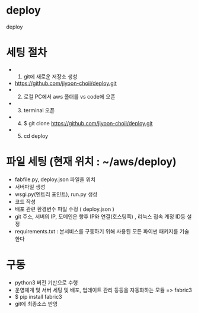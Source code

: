 # deploy
deploy

# 세팅 절차
- 1. git에 새로운 저장소 생성
-    https://github.com/jiyoon-choii/deploy.git
- 2. 로컬 PC에서 aws 폴더를 vs code에 오픈 
- 3. terminal 오픈
- 4. $ git clone https://github.com/jiyoon-choii/deploy.git
- 5. cd deploy 

# 파일 세팅 (현재 위치 : ~/aws/deploy)
- fabfile.py, deploy.json 파일을 위치
- 서버파일 생성 
- wsgi.py(엔트리 포인트), run.py 생성 
- 코드 작성
- 배포 관련 환경변수 파일 수정 ( deploy.json )
- git 주소, 서버의 IP, 도메인은 향후 IP와 연결(호스팅쪽)
, 리눅스 접속 계정 ID등 설정 
- requirements.txt : 본서비스를 구동하기 위해 사용된 모든 파이썬 패키지를 기술한다 

# 구동
- python3 버전 기반으로 수행
- 운영체계 및 서버 세팅 및 배포, 업데이트 관리 등등을 자동화하는 모듈 => fabric3
- $ pip install fabric3
- git에 최종소스 반영 